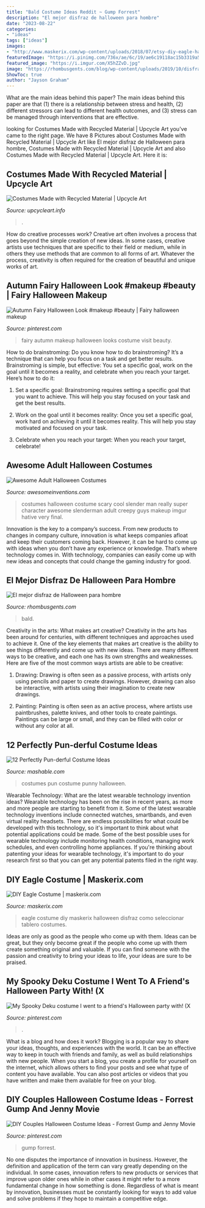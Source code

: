 ```yaml
---
title: "Bald Costume Ideas Reddit ~ Gump Forrest"
description: "El mejor disfraz de halloween para hombre"
date: "2023-08-22"
categories:
- "ideas"
tags: ["ideas"]
images:
- "http://www.maskerix.com/wp-content/uploads/2018/07/etsy-diy-eagle-halloween-costume-idea.jpg"
featuredImage: "https://i.pinimg.com/736x/ae/6c/19/ae6c19118ac15b3319a553d018de9b32.jpg"
featured_image: "https://i.imgur.com/X5hZZvD.jpg"
image: "https://rhombusgents.com/blog/wp-content/uploads/2019/10/disfraz-de-halloween.jpg"
ShowToc: true
author: "Jayson Graham"
---
```



What are the main ideas behind this paper?
The main ideas behind this paper are that (1) there is a relationship between stress and health, (2) different stressors can lead to different health outcomes, and (3) stress can be managed through interventions that are effective.

	

		
looking for Costumes Made with Recycled Material | Upcycle Art you've came to the right page. We have 8 Pictures about Costumes Made with Recycled Material | Upcycle Art like El mejor disfraz de Halloween para hombre, Costumes Made with Recycled Material | Upcycle Art and also Costumes Made with Recycled Material | Upcycle Art. Here it is:
		
    
## Costumes Made With Recycled Material | Upcycle Art

<img loading=lazy src="https://www.upcycleart.info/wp-content/uploads/2015/12/Recycled-Costumes.jpg" onerror="this.onerror=null;this.src='https://tse3.mm.bing.net/th?id=OIP.Y7wcY3mDwXwwPtV0TjeC1gHaLH&amp;pid=15.1';" alt="Costumes Made with Recycled Material | Upcycle Art">

_Source: upcycleart.info_

>. 

	

How do creative processes work?
Creative art often involves a process that goes beyond the simple creation of new ideas. In some cases, creative artists use techniques that are specific to their field or medium, while in others they use methods that are common to all forms of art. Whatever the process, creativity is often required for the creation of beautiful and unique works of art.

    
## Autumn Fairy Halloween Look #makeup #beauty | Fairy Halloween Makeup

<img loading=lazy src="https://i.pinimg.com/736x/ae/6c/19/ae6c19118ac15b3319a553d018de9b32.jpg" onerror="this.onerror=null;this.src='https://tse2.mm.bing.net/th?id=OIP.Lpn9qv00Ht0ei0YpnBQCOgHaMI&amp;pid=15.1';" alt="Autumn Fairy Halloween Look #makeup #beauty | Fairy halloween makeup">

_Source: pinterest.com_

>fairy autumn makeup halloween looks costume visit beauty. 

	

How to do brainstroming:
Do you know how to do brainstroming? It’s a technique that can help you focus on a task and get better results. Brainstroming is simple, but effective: You set a specific goal, work on the goal until it becomes a reality, and celebrate when you reach your target. Here’s how to do it: 
1. Set a specific goal: Brainstroming requires setting a specific goal that you want to achieve. This will help you stay focused on your task and get the best results. 

2. Work on the goal until it becomes reality: Once you set a specific goal, work hard on achieving it until it becomes reality. This will help you stay motivated and focused on your task. 

3. Celebrate when you reach your target: When you reach your target, celebrate!

    
## Awesome Adult Halloween Costumes

<img loading=lazy src="http://www.awesomeinventions.com/wp-content/uploads/2014/09/slender-man-costume.jpg" onerror="this.onerror=null;this.src='https://tse1.mm.bing.net/th?id=OIP.SZXYSyl3j8QE_KR_51WnmQHaLG&amp;pid=15.1';" alt="Awesome Adult Halloween Costumes">

_Source: awesomeinventions.com_

>costumes halloween costume scary cool slender man really super character awesome slenderman adult creepy guys makeup imgur hative very final. 

	

Innovation is the key to a company’s success. From new products to changes in company culture, innovation is what keeps companies afloat and keep their customers coming back. However, it can be hard to come up with ideas when you don’t have any experience or knowledge. That’s where technology comes in. With technology, companies can easily come up with new ideas and concepts that could change the gaming industry for good.

    
## El Mejor Disfraz De Halloween Para Hombre

<img loading=lazy src="https://rhombusgents.com/blog/wp-content/uploads/2019/10/disfraz-de-halloween.jpg" onerror="this.onerror=null;this.src='https://tse3.mm.bing.net/th?id=OIP.rHD0T8ULqs1JamRQDSIqIQHaD3&amp;pid=15.1';" alt="El mejor disfraz de Halloween para hombre">

_Source: rhombusgents.com_

>bald. 

	

Creativity in the arts: What makes art creative?
Creativity in the arts has been around for centuries, with different techniques and approaches used to achieve it. One of the key elements that makes art creative is the ability to see things differently and come up with new ideas. There are many different ways to be creative, and each one has its own strengths and weaknesses. Here are five of the most common ways artists are able to be creative: 
1. Drawing: Drawing is often seen as a passive process, with artists only using pencils and paper to create drawings. However, drawing can also be interactive, with artists using their imagination to create new drawings.

2. Painting: Painting is often seen as an active process, where artists use paintbrushes, palette knives, and other tools to create paintings. Paintings can be large or small, and they can be filled with color or without any color at all.

    
## 12 Perfectly Pun-derful Costume Ideas

<img loading=lazy src="https://i.imgur.com/X5hZZvD.jpg" onerror="this.onerror=null;this.src='https://tse4.mm.bing.net/th?id=OIP.572nBzVroXz-T0wlxTB8sAAAAA&amp;pid=15.1';" alt="12 Perfectly Pun-derful Costume Ideas">

_Source: mashable.com_

>costumes pun costume punny halloween. 

	

Wearable Technology: What are the latest wearable technology invention ideas?
Wearable technology has been on the rise in recent years, as more and more people are starting to benefit from it. Some of the latest wearable technology inventions include connected watches, smartbands, and even virtual reality headsets. There are endless possibilities for what could be developed with this technology, so it's important to think about what potential applications could be made. Some of the best possible uses for wearable technology include monitoring health conditions, managing work schedules, and even controlling home appliances. If you're thinking about patenting your ideas for wearable technology, it's important to do your research first so that you can get any potential patents filed in the right way.

    
## DIY Eagle Costume | Maskerix.com

<img loading=lazy src="http://www.maskerix.com/wp-content/uploads/2018/07/etsy-diy-eagle-halloween-costume-idea.jpg" onerror="this.onerror=null;this.src='https://tse3.mm.bing.net/th?id=OIP.NBodlf8u8c7TZqMv0jCEAQHaEn&amp;pid=15.1';" alt="DIY Eagle Costume | maskerix.com">

_Source: maskerix.com_

>eagle costume diy maskerix halloween disfraz como seleccionar tablero costumes. 

	

Ideas are only as good as the people who come up with them.
Ideas can be great, but they only become great if the people who come up with them create something original and valuable. If you can find someone with the passion and creativity to bring your ideas to life, your ideas are sure to be praised.

    
## My Spooky Deku Costume I Went To A Friend&#039;s Halloween Party With! (X

<img loading=lazy src="https://i.pinimg.com/736x/aa/4b/3f/aa4b3f98e5c18ff3bb032e5bc00a3e13.jpg" onerror="this.onerror=null;this.src='https://tse2.mm.bing.net/th?id=OIP.fMA9YCRJnUHBDQzmEzYSiAAAAA&amp;pid=15.1';" alt="My Spooky Deku costume I went to a friend&#039;s Halloween party with! (X">

_Source: pinterest.com_

>. 

	

What is a blog and how does it work?
Blogging is a popular way to share your ideas, thoughts, and experiences with the world. It can be an effective way to keep in touch with friends and family, as well as build relationships with new people. When you start a blog, you create a profile for yourself on the internet, which allows others to find your posts and see what type of content you have available. You can also post articles or videos that you have written and make them available for free on your blog.

    
## DIY Couples Halloween Costume Ideas - Forrest Gump And Jenny Movie

<img loading=lazy src="https://i.pinimg.com/736x/b9/3d/9d/b93d9d03a00a2b04f80b34430ff7594a.jpg" onerror="this.onerror=null;this.src='https://tse3.mm.bing.net/th?id=OIP.ZS_ouVNCavxpfKAKAUdLOgHaNM&amp;pid=15.1';" alt="DIY Couples Halloween Costume Ideas - Forrest Gump and Jenny Movie">

_Source: pinterest.com_

>gump forrest. 

	

No one disputes the importance of innovation in business. However, the definition and application of the term can vary greatly depending on the individual. In some cases, innovation refers to new products or services that improve upon older ones while in other cases it might refer to a more fundamental change in how something is done. Regardless of what is meant by innovation, businesses must be constantly looking for ways to add value and solve problems if they hope to maintain a competitive edge.

